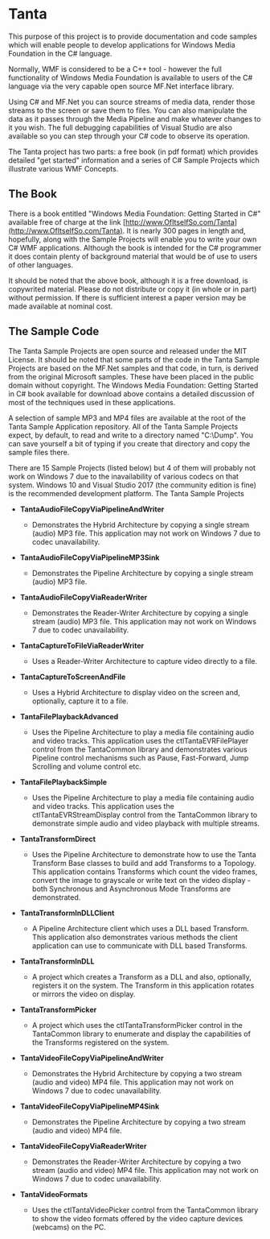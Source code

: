 # Tanta
This purpose of this project is to provide documentation and code samples which will enable people to develop applications for Windows Media Foundation in the C# language.

Normally, WMF is considered to be a C++ tool - however the full functionality of Windows Media Foundation is available to users of the C# language via the very capable open source MF.Net interface library.

Using C# and MF.Net you can source streams of media data, render those streams to the screen or save them to files. You can also manipulate the data as it passes through the Media Pipeline and make whatever changes to it you wish. The full debugging capabilities of Visual Studio are also available so you can step through your C# code to observe its operation.

The Tanta project has two parts: a free book (in pdf format) which provides detailed "get started" information and a series of C# Sample Projects which illustrate various WMF Concepts. 

## The Book

There is a book entitled "Windows Media Foundation: Getting Started in C#" available free of charge at the link [http://www.OfItselfSo.com/Tanta](http://www.OfItselfSo.com/Tanta). It is nearly 300 pages in length and, hopefully, along with the Sample Projects will enable you to write your own C# WMF applications. Although the book is intended for the C# programmer it does contain plenty of background material that would be of use to users of other languages.

It should be noted that the above book, although it is a free download, is copywrited material. Please do not distribute or copy it (in whole or in part) without permission. If there is sufficient interest a paper version may be made available at nominal cost. 

## The Sample Code

The Tanta Sample Projects are open source and released under the MIT License. It should be noted that some parts of the code in the Tanta Sample Projects are based on the MF.Net samples and that code, in turn, is derived from the original Microsoft samples. These have been placed in the public domain without copyright. The Windows Media Foundation: Getting Started in C# book available for download above contains a detailed discussion of most of the techniques used in these applications.

A selection of sample MP3 and MP4 files are available at the root of the Tanta Sample Application repository. All of the Tanta Sample Projects expect, by default, to read and write to a directory named "C:\Dump". You can save yourself a bit of typing if you create that directory and copy the sample files there.

There are 15 Sample Projects (listed below) but 4 of them will probably not work on Windows 7 due to the inavailability of various codecs on that system. Windows 10 and Visual Studio 2017 (the community edition is fine) is the recommended development platform.
The Tanta Sample Projects

- **TantaAudioFileCopyViaPipelineAndWriter**
    - Demonstrates the Hybrid Architecture by copying a single stream (audio) MP3 file. This application may not work on Windows 7 due to codec unavailability.

- **TantaAudioFileCopyViaPipelineMP3Sink**
    - Demonstrates the Pipeline Architecture by copying a single stream (audio) MP3 file.

- **TantaAudioFileCopyViaReaderWriter**
    - Demonstrates the Reader-Writer Architecture by copying a single stream (audio) MP3 file. This application may not work on Windows 7 due to codec unavailability.

- **TantaCaptureToFileViaReaderWriter**
    - Uses a Reader-Writer Architecture to capture video directly to a file.

- **TantaCaptureToScreenAndFile**
    - Uses a Hybrid Architecture to display video on the screen and, optionally, capture it to a file.

- **TantaFilePlaybackAdvanced**
    - Uses the Pipeline Architecture to play a media file containing audio and video tracks. This application uses the ctlTantaEVRFilePlayer control from the TantaCommon library and demonstrates various Pipeline control mechanisms such as Pause, Fast-Forward, Jump Scrolling and volume control etc.

- **TantaFilePlaybackSimple**
    - Uses the Pipeline Architecture to play a media file containing audio and video tracks. This application uses the ctlTantaEVRStreamDisplay control from the TantaCommon library to demonstrate simple audio and video playback with multiple streams.

- **TantaTransformDirect**
    - Uses the Pipeline Architecture to demonstrate how to use the Tanta Transform Base classes to build and add Transforms to a Topology. This application contains Transforms which count the video frames, convert the image to grayscale or write text on the video display - both Synchronous and Asynchronous Mode Transforms are demonstrated.

- **TantaTransformInDLLClient**
    - A Pipeline Architecture client which uses a DLL based Transform. This application also demonstrates various methods the client application can use to communicate with DLL based Transforms.

- **TantaTransformInDLL**
    - A project which creates a Transform as a DLL and also, optionally, registers it on the system. The Transform in this application rotates or mirrors the video on display.

- **TantaTransformPicker**
    - A project which uses the ctlTantaTransformPicker control in the TantaCommon library to enumerate and display the capabilities of the Transforms registered on the system.

- **TantaVideoFileCopyViaPipelineAndWriter**
    - Demonstrates the Hybrid Architecture by copying a two stream (audio and video) MP4 file. This application may not work on Windows 7 due to codec unavailability.

- **TantaVideoFileCopyViaPipelineMP4Sink**
    - Demonstrates the Pipeline Architecture by copying a two stream (audio and video) MP4 file.

- **TantaVideoFileCopyViaReaderWriter**
    - Demonstrates the Reader-Writer Architecture by copying a two stream (audio and video) MP4 file. This application may not work on Windows 7 due to codec unavailability.

- **TantaVideoFormats**
    - Uses the ctlTantaVideoPicker control from the TantaCommon library to show the video formats offered by the video capture devices (webcams) on the PC. 